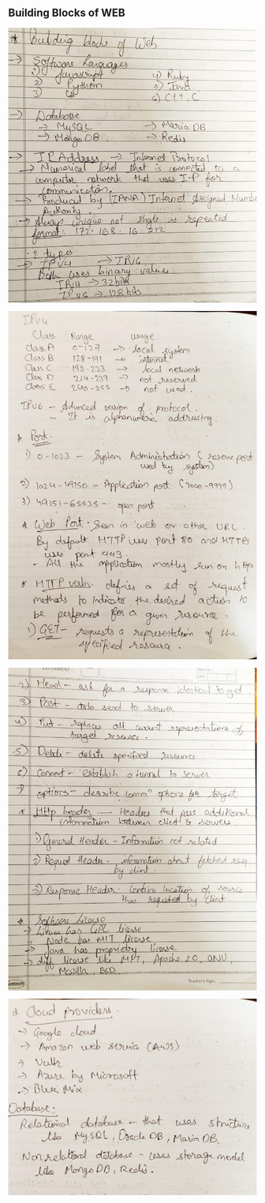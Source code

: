 ## Building Blocks of WEB

![S/w DB IP](images/bb1.jpeg)

![IPv4 v6 Port WebPOrt](images/bb2.jpeg)

![Http header](images/bb3.jpeg)

![Cloud provider](images/bb4.jpeg)
